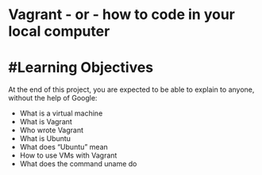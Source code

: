  # Vagrant - or - how to code in your local computer

 # #Learning Objectives

 At the end of this project, you are expected to be able to explain to anyone, without the help of Google:

 * What is a virtual machine
 * What is Vagrant
 * Who wrote Vagrant
 * What is Ubuntu
 * What does “Ubuntu” mean
 * How to use VMs with Vagrant
 * What does the command uname do
